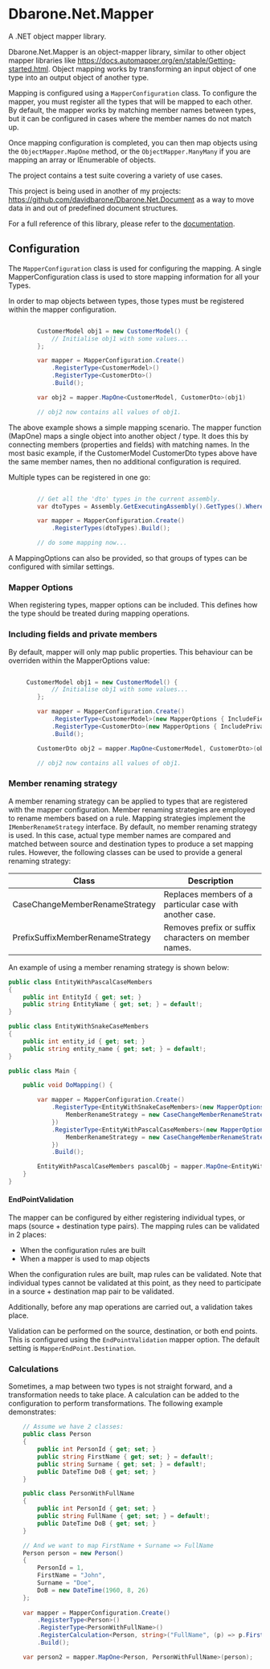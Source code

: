 # Dbarone.Net.Mapper
A .NET object mapper library.

Dbarone.Net.Mapper is an object-mapper library, similar to other object mapper libraries like https://docs.automapper.org/en/stable/Getting-started.html. Object mapping works by transforming an input object of one type into an output object of another type.

Mapping is configured using a `MapperConfiguration` class. To configure the mapper, you must register all the types that will be mapped to each other.
By default, the mapper works by matching member names between types, but it can be configured in cases where the member names do not match up.

Once mapping configuration is completed, you can then map objects using the `ObjectMapper.MapOne` method, or the `ObjectMapper.ManyMany` if you are mapping an array or IEnumerable of objects.

The project contains a test suite covering a variety of use cases.

This project is being used in another of my projects: https://github.com/davidbarone/Dbarone.Net.Document as a way to move data in and out of predefined document structures.

For a full reference of this library, please refer to the [documentation](https://github.com/davidbarone/Dbarone.Net.Mapper/blob/main/Documentation.md).

## Configuration
The `MapperConfiguration` class is used for configuring the mapping. A single MapperConfiguration class is used to store mapping information for all your Types.

In order to map objects between types, those types must be registered within the mapper configuration.

``` c#

        CustomerModel obj1 = new CustomerModel() {
            // Initialise obj1 with some values...
        };

        var mapper = MapperConfiguration.Create()
            .RegisterType<CustomerModel>()
            .RegisterType<CustomerDto>()
            .Build();

        var obj2 = mapper.MapOne<CustomerModel, CustomerDto>(obj1)

        // obj2 now contains all values of obj1.

```

The above example shows a simple mapping scenario. The mapper function (MapOne) maps a single object into another object / type. It does this by connecting members (properties and fields) with matching names. In the most basic example, if the CustomerModel CustomerDto types above have the same member names, then no additional configuration is required.

Multiple types can be registered in one go:

``` C#

        // Get all the 'dto' types in the current assembly.
        var dtoTypes = Assembly.GetExecutingAssembly().GetTypes().Where(t => t.Name.EndsWith("dto")).ToArray();

        var mapper = MapperConfiguration.Create()
            .RegisterTypes(dtoTypes).Build();

        // do some mapping now...

```
A MappingOptions can also be provided, so that groups of types can be configured with similar settings.

### Mapper Options
When registering types, mapper options can be included. This defines how the type should be treated during mapping operations.

### Including fields and private members
By default, mapper will only map public properties. This behaviour can be overriden within the MapperOptions value:

``` C#

     CustomerModel obj1 = new CustomerModel() {
            // Initialise obj1 with some values...
        };

        var mapper = MapperConfiguration.Create()
            .RegisterType<CustomerModel>(new MapperOptions { IncludeFields = true }) // includes fields
            .RegisterType<CustomerDto>(new MapperOptions { IncludePrivateMembers = true }) // includes private members
            .Build();

        CustomerDto obj2 = mapper.MapOne<CustomerModel, CustomerDto>(obj1)

        // obj2 now contains all values of obj1.

```
### Member renaming strategy
A member renaming strategy can be applied to types that are registered with the mapper configuration. Member renaming strategies are employed to rename members based on a rule. Mapping strategies implement the `IMemberRenameStrategy` interface. By default, no member renaming strategy is used. In this case, actual type member names are compared and matched between source and destination types to produce a set mapping rules. However, the following classes can be used to provide a general renaming strategy:

| Class                            | Description                                              |
| -------------------------------- | -------------------------------------------------------- |
| CaseChangeMemberRenameStrategy   | Replaces members of a particular case with another case. |
| PrefixSuffixMemberRenameStrategy | Removes prefix or suffix characters on member names.     |

An example of using a member renaming strategy is shown below:

``` C#
public class EntityWithPascalCaseMembers
{
    public int EntityId { get; set; }
    public string EntityName { get; set; } = default!;
}

public class EntityWithSnakeCaseMembers
{
    public int entity_id { get; set; }
    public string entity_name { get; set; } = default!;
}

public class Main {

    public void DoMapping() {

        var mapper = MapperConfiguration.Create()
            .RegisterType<EntityWithSnakeCaseMembers>(new MapperOptions() {
                MemberRenameStrategy = new CaseChangeMemberRenameStrategy(CaseType.SnakeCase, CaseType.LowerCase)
            })
            .RegisterType<EntityWithPascalCaseMembers>(new MapperOptions() {
                MemberRenameStrategy = new CaseChangeMemberRenameStrategy(CaseType.PascalCase, CaseType.LowerCase)
            })
            .Build();

        EntityWithPascalCaseMembers pascalObj = mapper.MapOne<EntityWithSnakeCaseMembers, EntityWithPascalCaseMembers>(snakeObj);
    }
}
```

#### EndPointValidation

The mapper can be configured by either registering individual types, or maps (source + destination type pairs). The mapping rules can be validated in 2 places:
- When the configuration rules are built
- When a mapper is used to map objects

When the configuration rules are built, map rules can be validated. Note that individual types cannot be validated at this point, as they need to participate in a source + destination map pair to be validated.

Additionally, before any map operations are carried out, a validation takes place.

Validation can be performed on the source, destination, or both end points. This is configured using the `EndPointValidation` mapper option. The default setting is `MapperEndPoint.Destination`.

### Calculations

Sometimes, a map between two types is not straight forward, and a transformation needs to take place. A calculation can be added to the configuration to perform transformations. The following example demonstrates:

``` C#
    // Assume we have 2 classes:
    public class Person
    {
        public int PersonId { get; set; }
        public string FirstName { get; set; } = default!;
        public string Surname { get; set; } = default!;
        public DateTime DoB { get; set; }
    }

    public class PersonWithFullName
    {
        public int PersonId { get; set; }
        public string FullName { get; set; } = default!;
        public DateTime DoB { get; set; }
    }

    // And we want to map FirstName + Surname => FullName
    Person person = new Person()
    {
        PersonId = 1,
        FirstName = "John",
        Surname = "Doe",
        DoB = new DateTime(1960, 8, 26)
    };
    
    var mapper = MapperConfiguration.Create()
        .RegisterType<Person>()
        .RegisterType<PersonWithFullName>()
        .RegisterCalculation<Person, string>("FullName", (p) => p.FirstName + " " + p.Surname)
        .Build();

    var person2 = mapper.MapOne<Person, PersonWithFullName>(person);
```